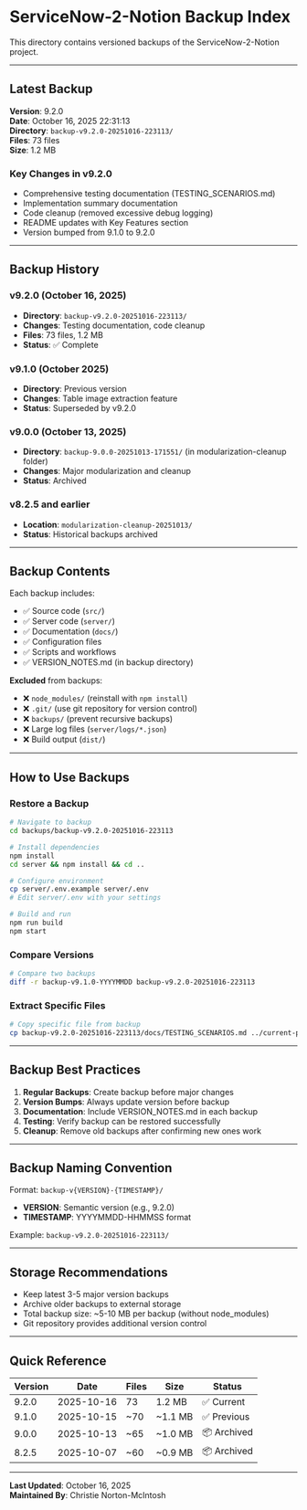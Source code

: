 # ServiceNow-2-Notion Backup Index

This directory contains versioned backups of the ServiceNow-2-Notion project.

---

## Latest Backup

**Version**: 9.2.0  
**Date**: October 16, 2025 22:31:13  
**Directory**: `backup-v9.2.0-20251016-223113/`  
**Files**: 73 files  
**Size**: 1.2 MB  

### Key Changes in v9.2.0
- Comprehensive testing documentation (TESTING_SCENARIOS.md)
- Implementation summary documentation
- Code cleanup (removed excessive debug logging)
- README updates with Key Features section
- Version bumped from 9.1.0 to 9.2.0

---

## Backup History

### v9.2.0 (October 16, 2025)
- **Directory**: `backup-v9.2.0-20251016-223113/`
- **Changes**: Testing documentation, code cleanup
- **Files**: 73 files, 1.2 MB
- **Status**: ✅ Complete

### v9.1.0 (October 2025)
- **Directory**: Previous version
- **Changes**: Table image extraction feature
- **Status**: Superseded by v9.2.0

### v9.0.0 (October 13, 2025)
- **Directory**: `backup-9.0.0-20251013-171551/` (in modularization-cleanup folder)
- **Changes**: Major modularization and cleanup
- **Status**: Archived

### v8.2.5 and earlier
- **Location**: `modularization-cleanup-20251013/`
- **Status**: Historical backups archived

---

## Backup Contents

Each backup includes:
- ✅ Source code (`src/`)
- ✅ Server code (`server/`)
- ✅ Documentation (`docs/`)
- ✅ Configuration files
- ✅ Scripts and workflows
- ✅ VERSION_NOTES.md (in backup directory)

**Excluded** from backups:
- ❌ `node_modules/` (reinstall with `npm install`)
- ❌ `.git/` (use git repository for version control)
- ❌ `backups/` (prevent recursive backups)
- ❌ Large log files (`server/logs/*.json`)
- ❌ Build output (`dist/`)

---

## How to Use Backups

### Restore a Backup
```bash
# Navigate to backup
cd backups/backup-v9.2.0-20251016-223113

# Install dependencies
npm install
cd server && npm install && cd ..

# Configure environment
cp server/.env.example server/.env
# Edit server/.env with your settings

# Build and run
npm run build
npm start
```

### Compare Versions
```bash
# Compare two backups
diff -r backup-v9.1.0-YYYYMMDD backup-v9.2.0-20251016-223113
```

### Extract Specific Files
```bash
# Copy specific file from backup
cp backup-v9.2.0-20251016-223113/docs/TESTING_SCENARIOS.md ../current-project/docs/
```

---

## Backup Best Practices

1. **Regular Backups**: Create backup before major changes
2. **Version Bumps**: Always update version before backup
3. **Documentation**: Include VERSION_NOTES.md in each backup
4. **Testing**: Verify backup can be restored successfully
5. **Cleanup**: Remove old backups after confirming new ones work

---

## Backup Naming Convention

Format: `backup-v{VERSION}-{TIMESTAMP}/`

- **VERSION**: Semantic version (e.g., 9.2.0)
- **TIMESTAMP**: YYYYMMDD-HHMMSS format

Example: `backup-v9.2.0-20251016-223113/`

---

## Storage Recommendations

- Keep latest 3-5 major version backups
- Archive older backups to external storage
- Total backup size: ~5-10 MB per backup (without node_modules)
- Git repository provides additional version control

---

## Quick Reference

| Version | Date | Files | Size | Status |
|---------|------|-------|------|--------|
| 9.2.0 | 2025-10-16 | 73 | 1.2 MB | ✅ Current |
| 9.1.0 | 2025-10-15 | ~70 | ~1.1 MB | ✅ Previous |
| 9.0.0 | 2025-10-13 | ~65 | ~1.0 MB | 📦 Archived |
| 8.2.5 | 2025-10-07 | ~60 | ~0.9 MB | 📦 Archived |

---

**Last Updated**: October 16, 2025  
**Maintained By**: Christie Norton-McIntosh
